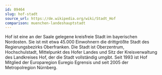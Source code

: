 ```yaml
---
id: 09464
slug: hof-stadt
source_url: https://de.wikipedia.org/wiki/Stadt_Hof
comparison: muenchen-landeshauptstadt
---
```


Hof ist eine an der Saale gelegene kreisfreie Stadt im bayerischen Nordosten. Sie ist mit etwa 45.000 Einwohnern die drittgrößte Stadt des Regierungsbezirks Oberfranken. Die Stadt ist Oberzentrum, Hochschulstadt, Mittelpunkt des Hofer Landes und Sitz der Kreisverwaltung des Landkreises Hof, der die Stadt vollständig umgibt. Seit 1993 ist Hof Mitglied der Europaregion Euregio Egrensis und seit 2005 der Metropolregion Nürnberg.
